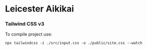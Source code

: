 # Leicester Aikikai

### Tailwind CSS v3

To compile project use:

```
npx tailwindcss -i ./src/input.css -o ./public/site.css --watch
```